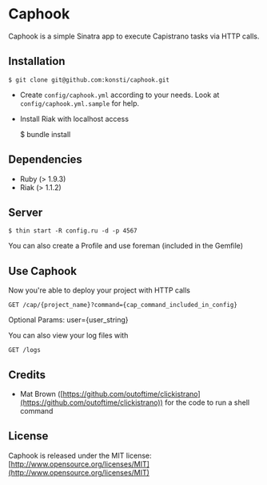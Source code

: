 # Caphook

Caphook is a simple Sinatra app to execute Capistrano tasks via HTTP calls.

## Installation ##

    $ git clone git@github.com:konsti/caphook.git
    
 * Create `config/caphook.yml` according to your needs. Look at `config/caphook.yml.sample` for help.
 * Install Riak with localhost access
 
    $ bundle install

## Dependencies ##

 * Ruby (> 1.9.3)
 * Riak (> 1.1.2)

## Server ##
    $ thin start -R config.ru -d -p 4567
    
You can also create a Profile and use foreman (included in the Gemfile)  
  
## Use Caphook ##
Now you're able to deploy your project with HTTP calls

    GET /cap/{project_name}?command={cap_command_included_in_config}
    
Optional Params:
    user={user_string}
    
You can also view your log files with
    
    GET /logs

## Credits ##
 * Mat Brown ([https://github.com/outoftime/clickistrano](https://github.com/outoftime/clickistrano)) for the code to run a shell command
 
## License ##
Caphook is released under the MIT license:   
  [http://www.opensource.org/licenses/MIT](http://www.opensource.org/licenses/MIT)